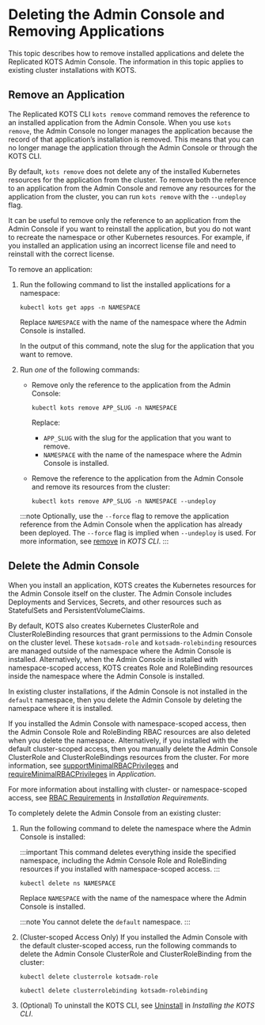 # Deleting the Admin Console and Removing Applications

This topic describes how to remove installed applications and delete the Replicated KOTS Admin Console. The information in this topic applies to existing cluster installations with KOTS.

## Remove an Application

The Replicated KOTS CLI `kots remove` command removes the reference to an installed application from the Admin Console. When you use `kots remove`, the Admin Console no longer manages the application because the record of that application’s installation is removed. This means that you can no longer manage the application through the Admin Console or through the KOTS CLI.

By default, `kots remove` does not delete any of the installed Kubernetes resources for the application from the cluster. To remove both the reference to an application from the Admin Console and remove any resources for the application from the cluster, you can run `kots remove` with the `--undeploy` flag.

It can be useful to remove only the reference to an application from the Admin Console if you want to reinstall the application, but you do not want to recreate the namespace or other Kubernetes resources. For example, if you installed an application using an incorrect license file and need to reinstall with the correct license.
 
To remove an application:

1. Run the following command to list the installed applications for a namespace:
   ```
   kubectl kots get apps -n NAMESPACE
   ```
   Replace `NAMESPACE` with the name of the namespace where the Admin Console is installed.

   In the output of this command, note the slug for the application that you want to remove.

1. Run _one_ of the following commands:

   * Remove only the reference to the application from the Admin Console: 

     ```
     kubectl kots remove APP_SLUG -n NAMESPACE
     ```
     Replace:
     * `APP_SLUG` with the slug for the application that you want to remove.
     * `NAMESPACE` with the name of the namespace where the Admin Console is installed.

   * Remove the reference to the application from the Admin Console and remove its resources from the cluster:

      ```
      kubectl kots remove APP_SLUG -n NAMESPACE --undeploy
      ```
      
   :::note
   Optionally, use the `--force` flag to remove the application reference from the Admin Console when the application has already been deployed. The `--force` flag is implied when `--undeploy` is used. For more information, see [remove](/reference/kots-cli-remove) in _KOTS CLI_.
   :::


## Delete the Admin Console

When you install an application, KOTS creates the Kubernetes resources for the Admin Console itself on the cluster. The Admin Console includes Deployments and Services, Secrets, and other resources such as StatefulSets and PersistentVolumeClaims.

By default, KOTS also creates Kubernetes ClusterRole and ClusterRoleBinding resources that grant permissions to the Admin Console on the cluster level. These `kotsadm-role` and `kotsadm-rolebinding` resources are managed outside of the namespace where the Admin Console is installed. Alternatively, when the Admin Console is installed with namespace-scoped access, KOTS creates Role and RoleBinding resources inside the namespace where the Admin Console is installed.

In existing cluster installations, if the Admin Console is not installed in the `default` namespace, then you delete the Admin Console by deleting the namespace where it is installed.

If you installed the Admin Console with namespace-scoped access, then the Admin Console Role and RoleBinding RBAC resources are also deleted when you delete the namespace. Alternatively, if you installed with the default cluster-scoped access, then you manually delete the Admin Console ClusterRole and ClusterRoleBindings resources from the cluster. For more information, see [supportMinimalRBACPrivileges](/reference/custom-resource-application#supportminimalrbacprivileges) and [requireMinimalRBACPrivileges](/reference/custom-resource-application#requireminimalrbacprivileges) in _Application_.

For more information about installing with cluster- or namespace-scoped access, see [RBAC Requirements](/enterprise/installing-general-requirements#rbac-requirements) in _Installation Requirements_.

To completely delete the Admin Console from an existing cluster:

1. Run the following command to delete the namespace where the Admin Console is installed:

   :::important
   This command deletes everything inside the specified namespace, including the Admin Console Role and RoleBinding resources if you installed with namespace-scoped access.
   :::

   ```
   kubectl delete ns NAMESPACE
   ```
   Replace `NAMESPACE` with the name of the namespace where the Admin Console is installed.

   :::note
   You cannot delete the `default` namespace.
   :::

1. (Cluster-scoped Access Only) If you installed the Admin Console with the default cluster-scoped access, run the following commands to delete the Admin Console ClusterRole and ClusterRoleBinding from the cluster:

   ```
   kubectl delete clusterrole kotsadm-role
   ```

   ```
   kubectl delete clusterrolebinding kotsadm-rolebinding
   ```

1. (Optional) To uninstall the KOTS CLI, see [Uninstall](https://docs.replicated.com/reference/kots-cli-getting-started#uninstall) in _Installing the KOTS CLI_.   